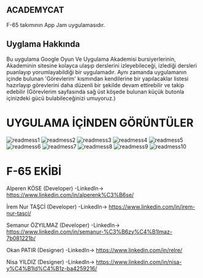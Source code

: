 ## ACADEMYCAT

F-65 takımının App Jam uygulamasıdır.

## Uyglama Hakkında

Bu uygulama Google Oyun Ve Uygulama Akademisi bursiyerlerinin, Akademinin sitesine kolayca ulaşıp derslerini izleyebileceği, izlediği dersleri puanlayıp yorumlayabildiği bir uygulamadır. Aynı zamanda uygulamanın içinde bulunan  'Görevlerim' kısmından kendilerine bir yapılacaklar listesi hazırlayıp görevlerini daha düzenli bir şekilde devam ettirebilir ve takip edebilir (Görevlerim sayfasında sağ üst köşede bulunan küçük butonla içinizdeki gücü bulabileceğinizi umuyoruz.)

# UYGULAMA İÇİNDEN GÖRÜNTÜLER

![readmess1](https://user-images.githubusercontent.com/102539316/230797539-1de78fca-0101-4d41-9762-c06ec16e25e8.png)
![readmess2](https://user-images.githubusercontent.com/102539316/230797544-cf8ab0b0-928e-4e20-9ecf-b95df7471761.png)
![readmess3](https://user-images.githubusercontent.com/102539316/230797548-75a93847-6e7b-4d79-bbf7-cf5fc98358d2.png)
![readmess4](https://user-images.githubusercontent.com/102539316/230797553-84cad052-67e1-42ea-bdc0-37a96ebf552a.png)
![readmess5](https://user-images.githubusercontent.com/102539316/230797556-ea1876c0-dae4-4ab3-b29f-c6cbb40bc7a8.png)
![readmess6](https://user-images.githubusercontent.com/102539316/230797558-b73f0156-086c-4057-aac7-3261aaaf3cb4.png)
![readmess7](https://user-images.githubusercontent.com/102539316/230797559-31cb2983-ae2a-49f7-85b0-947ddfa66f3c.png)
![readmess8](https://user-images.githubusercontent.com/102539316/230797560-6679a8ba-5fa7-4bcd-adb4-42ddb54bca7a.png)
![readmess9](https://user-images.githubusercontent.com/102539316/230797562-fc78c165-95ff-4406-a2da-33de4c02074b.png)
![readmess10](https://user-images.githubusercontent.com/102539316/230797564-0b05b658-bc95-46a2-adab-11f472cc71e1.png)

# F-65 EKİBİ

Alperen KÖSE (Developer) -LinkedIn-> https://www.linkedin.com/in/alperenk%C3%B6se/

İrem Nur TAŞCİ (Developer) -LinkedIn-> https://www.linkedin.com/in/irem-nur-tasci/

Semanur ÖZYILMAZ (Developer) -LinkedIn-> https://www.linkedin.com/in/semanur-%C3%B6zy%C4%B1lmaz-7b081221b/

Okan PATIR (Designer) -LinkedIn-> https://www.linkedin.com/in/relre/

Nisa YILDIZ (Designer) -LinkedIn-> https://www.linkedin.com/in/nisa-y%C4%B1ld%C4%B1z-ba4259216/
